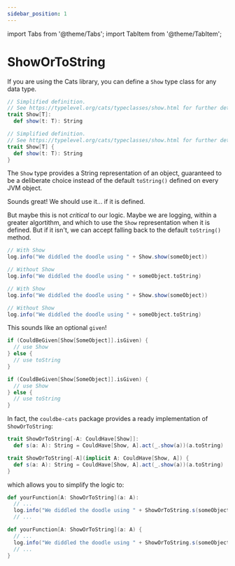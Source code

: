 ```yaml
---
sidebar_position: 1
---
```

import Tabs from '@theme/Tabs';
import TabItem from '@theme/TabItem';

# ShowOrToString

If you are using the Cats library, you can define a `Show` type class for any data type.

<Tabs groupId="dialect">
<TabItem value="scala3" label="Scala 3">

```scala
// Simplified definition.
// See https://typelevel.org/cats/typeclasses/show.html for further details
trait Show[T]:
  def show(t: T): String
```

</TabItem>
<TabItem value="scala2" label="Scala 2.13">

```scala
// Simplified definition.
// See https://typelevel.org/cats/typeclasses/show.html for further details
trait Show[T] {
  def show(t: T): String
}
```

</TabItem>
</Tabs>

The `Show` type provides a String representation of an object, guaranteed to be a deliberate choice instead of the default `toString()` defined on every JVM object.

Sounds great! We should use it... if it is defined.

But maybe this is not _critical_ to our logic. Maybe we are logging, within a greater algortithm, and which to use the `Show` representation when it is defined. But if it isn't, we can accept falling back to the default `toString()` method.

<Tabs groupId="dialect">
<TabItem value="scala3" label="Scala 3">

```scala
// With Show
log.info("We diddled the doodle using " + Show.show(someObject))

// Without Show
log.info("We diddled the doodle using " + someObject.toString)
```

</TabItem>
<TabItem value="scala2" label="Scala 2.13">

```scala
// With Show
log.info("We diddled the doodle using " + Show.show(someObject))

// Without Show
log.info("We diddled the doodle using " + someObject.toString)
```

</TabItem>
</Tabs>

This sounds like an optional `given`!

<Tabs groupId="dialect">
<TabItem value="scala3" label="Scala 3">

```scala
if (CouldBeGiven[Show[SomeObject]].isGiven) {
  // use Show
} else {
  // use toString
}
```

</TabItem>
<TabItem value="scala2" label="Scala 2.13">

```scala
if (CouldBeGiven[Show[SomeObject]].isGiven) {
  // use Show
} else {
  // use toString
}
```

</TabItem>
</Tabs>

In fact, the `couldbe-cats` package provides a ready implementation of `ShowOrToString`:

<Tabs groupId="dialect">
<TabItem value="scala3" label="Scala 3">

```scala
trait ShowOrToString[-A: CouldHave[Show]]:
  def s(a: A): String = CouldHave[Show, A].act(_.show(a))(a.toString)
```

</TabItem>
<TabItem value="scala2" label="Scala 2.13">

```scala
trait ShowOrToString[-A](implicit A: CouldHave[Show, A]) {
  def s(a: A): String = CouldHave[Show, A].act(_.show(a))(a.toString)
}
```

</TabItem>
</Tabs>

which allows you to simplify the logic to:

<Tabs groupId="dialect">
<TabItem value="scala3" label="Scala 3">

```scala
def yourFunction[A: ShowOrToString](a: A):
  // ...
  log.info("We diddled the doodle using " + ShowOrToString.s(someObject))
  // ...
```

</TabItem>
<TabItem value="scala2" label="Scala 2.13">

```scala
def yourFunction[A: ShowOrToString](a: A) {
  // ...
  log.info("We diddled the doodle using " + ShowOrToString.s(someObject))
  // ...
}
```

</TabItem>
</Tabs>
